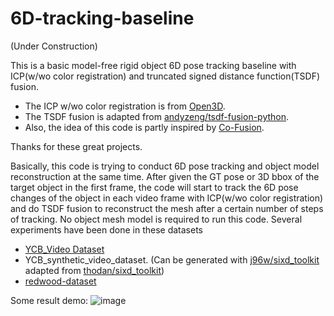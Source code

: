 # 6D-tracking-baseline

(Under Construction)

This is a basic model-free rigid object 6D pose tracking baseline with ICP(w/wo color registration) and truncated signed distance function(TSDF) fusion.
* The ICP w/wo color registration is from [Open3D](http://www.open3d.org/).
* The TSDF fusion is adapted from [andyzeng/tsdf-fusion-python](https://github.com/andyzeng/tsdf-fusion-python).
* Also, the idea of this code is partly inspired by [Co-Fusion](http://visual.cs.ucl.ac.uk/pubs/cofusion/).

Thanks for these great projects.

Basically, this code is trying to conduct 6D pose tracking and object model reconstruction at the same time. After given the GT pose or 3D bbox of the target object in the first frame, the code will start to track the 6D pose changes of the object in each video frame with ICP(w/wo color registration) and do TSDF fusion to reconstruct the mesh after a certain number of steps of tracking. No object mesh model is required to run this code. Several experiments have been done in these datasets
* [YCB_Video Dataset](https://rse-lab.cs.washington.edu/projects/posecnn/)
* YCB_synthetic_video_dataset. (Can be generated with [j96w/sixd_toolkit](https://github.com/j96w/sixd_toolkit) adapted from [thodan/sixd_toolkit](https://github.com/thodan/sixd_toolkit))
* [redwood-dataset](http://redwood-data.org/3dscan/)

Some result demo:
![image](https://github.com/j96w/6D-tracking-baseline/blob/master/demo/ycb_syn.gif)   